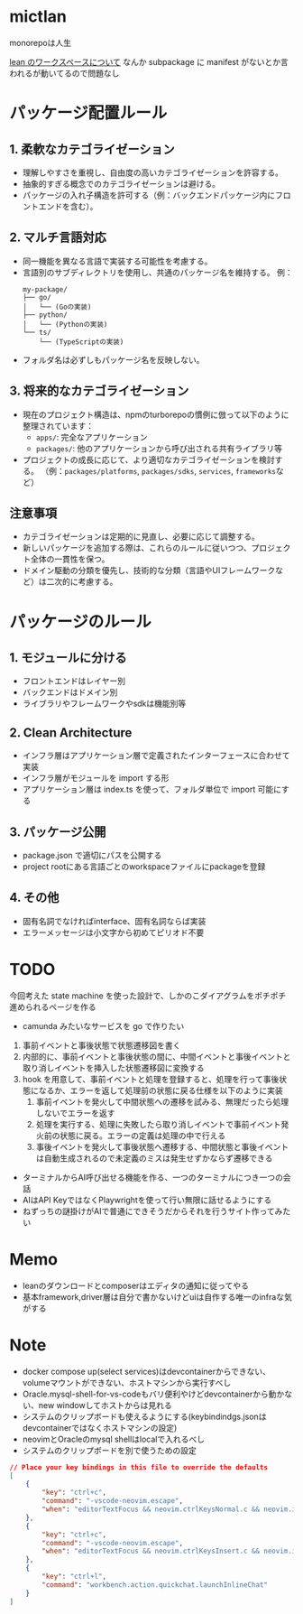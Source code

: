 # mictlan

monorepoは人生

[lean のワークスペースについて](https://github.com/leanprover/lean4/blob/master/src/lake/README.md)
なんか subpackage に manifest がないとか言われるが動いてるので問題なし

# パッケージ配置ルール

## 1. 柔軟なカテゴライゼーション

- 理解しやすさを重視し、自由度の高いカテゴライゼーションを許容する。
- 抽象的すぎる概念でのカテゴライゼーションは避ける。
- パッケージの入れ子構造を許可する（例：バックエンドパッケージ内にフロントエンドを含む）。

## 2. マルチ言語対応

- 同一機能を異なる言語で実装する可能性を考慮する。
- 言語別のサブディレクトリを使用し、共通のパッケージ名を維持する。
  例：
  ```
  my-package/
  ├── go/
  │   └── (Goの実装)
  ├── python/
  │   └── (Pythonの実装)
  └── ts/
      └── (TypeScriptの実装)
  ```
- フォルダ名は必ずしもパッケージ名を反映しない。

## 3. 将来的なカテゴライゼーション

- 現在のプロジェクト構造は、npmのturborepoの慣例に倣って以下のように整理されています：
  - `apps/`: 完全なアプリケーション
  - `packages/`: 他のアプリケーションから呼び出される共有ライブラリ等
- プロジェクトの成長に応じて、より適切なカテゴライゼーションを検討する。
  （例：`packages/platforms`, `packages/sdks`, `services`, `frameworks`など）

## 注意事項

- カテゴライゼーションは定期的に見直し、必要に応じて調整する。
- 新しいパッケージを追加する際は、これらのルールに従いつつ、プロジェクト全体の一貫性を保つ。
- ドメイン駆動の分類を優先し、技術的な分類（言語やUIフレームワークなど）は二次的に考慮する。

# パッケージのルール

## 1. モジュールに分ける

- フロントエンドはレイヤー別
- バックエンドはドメイン別
- ライブラリやフレームワークやsdkは機能別等

## 2. Clean Architecture

- インフラ層はアプリケーション層で定義されたインターフェースに合わせて実装
- インフラ層がモジュールを import する形
- アプリケーション層は index.ts を使って、フォルダ単位で import 可能にする

## 3. パッケージ公開

- package.json で適切にパスを公開する
- project rootにある言語ごとのworkspaceファイルにpackageを登録

## 4. その他

- 固有名詞でなければinterface、固有名詞ならば実装
- エラーメッセージは小文字から初めてピリオド不要

# TODO

今回考えた state machine を使った設計で、しかのこダイアグラムをポチポチ進められるページを作る

- camunda みたいなサービスを go で作りたい

1. 事前イベントと事後状態で状態遷移図を書く
2. 内部的に、事前イベントと事後状態の間に、中間イベントと事後イベントと取り消しイベントを挿入した状態遷移図に変換する
3. hook を用意して、事前イベントと処理を登録すると、処理を行って事後状態になるか、エラーを返して処理前の状態に戻る仕様を以下のように実装
   1. 事前イベントを発火して中間状態への遷移を試みる、無理だったら処理しないでエラーを返す
   2. 処理を実行する、処理に失敗したら取り消しイベントで事前イベント発火前の状態に戻る。エラーの定義は処理の中で行える
   3. 事後イベントを発火して事後状態へ遷移する、中間状態と事後イベントは自動生成されるので未定義のミスは発生せずかならず遷移できる

- ターミナルからAI呼び出せる機能を作る、一つのターミナルにつき一つの会話
- AIはAPI KeyではなくPlaywrightを使って行い無限に話せるようにする
- ねずっちの謎掛けがAIで普通にできそうだからそれを行うサイト作ってみたい

# Memo

- leanのダウンロードとcomposerはエディタの通知に従ってやる
- 基本framework,driver層は自分で書かないけどuiは自作する唯一のinfraな気がする

# Note

- docker compose up(select services)はdevcontainerからできない、volumeマウントができない、ホストマシンから実行すべし
- Oracle.mysql-shell-for-vs-codeもバリ便利やけどdevcontainerから動かない、new windowしてホストからは見れる
- システムのクリップボードも使えるようにする(keybindindgs.jsonはdevcontainerではなくホストマシンの設定)
- neovimとOracleのmysql shellはlocalで入れるべし
- システムのクリップボードを別で使うための設定
```json
// Place your key bindings in this file to override the defaults
[
    {
        "key": "ctrl+c",
        "command": "-vscode-neovim.escape",
        "when": "editorTextFocus && neovim.ctrlKeysNormal.c && neovim.init && !dirtyDiffVisible && !findWidgetVisible && !inReferenceSearchEditor && !markersNavigationVisible && !notebookCellFocused && !notificationCenterVisible && !parameterHintsVisible && !referenceSearchVisible && neovim.mode == 'normal' && editorLangId not in 'neovim.editorLangIdExclusions'"
    },
    {
        "key": "ctrl+c",
        "command": "-vscode-neovim.escape",
        "when": "editorTextFocus && neovim.ctrlKeysInsert.c && neovim.init && neovim.mode != 'normal' && editorLangId not in 'neovim.editorLangIdExclusions'"
    },
    {
        "key": "ctrl+l",
        "command": "workbench.action.quickchat.launchInlineChat"
    }
]
```
